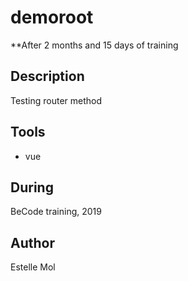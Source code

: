 # demoroot
**After 2 months and 15 days of training

## Description
Testing router method

## Tools
* vue

## During
BeCode training, 2019

## Author
Estelle Mol
